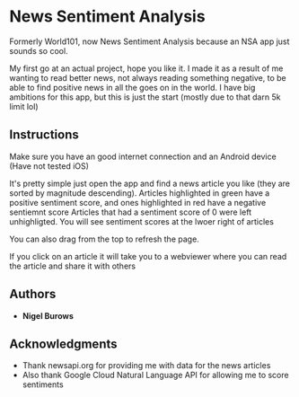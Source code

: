 # News Sentiment Analysis

Formerly World101, now News Sentiment Analysis because an NSA app just sounds so cool.

My first go at an actual project, hope you like it. I made it as a result of me wanting to read
better news, not always reading something negative, to be able to find positive news in all the goes
on in the world. I have big ambitions for this app, but this is just the start (mostly due to that darn
5k limit lol)

## Instructions

Make sure you have an good internet connection and an Android device (Have not tested iOS)

It's pretty simple just open the app and find a news article you like (they are sorted by magnitude descending).
Articles highlighted in green have a positive sentiment score, and ones highlighted in red have a negative sentiemnt score
Articles that had a sentiment score of 0 were left unhighligted. You will see sentiment scores at the lwoer right of articles

You can also drag from the top to refresh the page.

If you click on an article it will take you to a webviewer where you can read the article and share it with others

## Authors

* **Nigel Burows**

## Acknowledgments

* Thank newsapi.org for providing me with data for the news articles
* Also thank Google Cloud Natural Language API for allowing me to score sentiments

